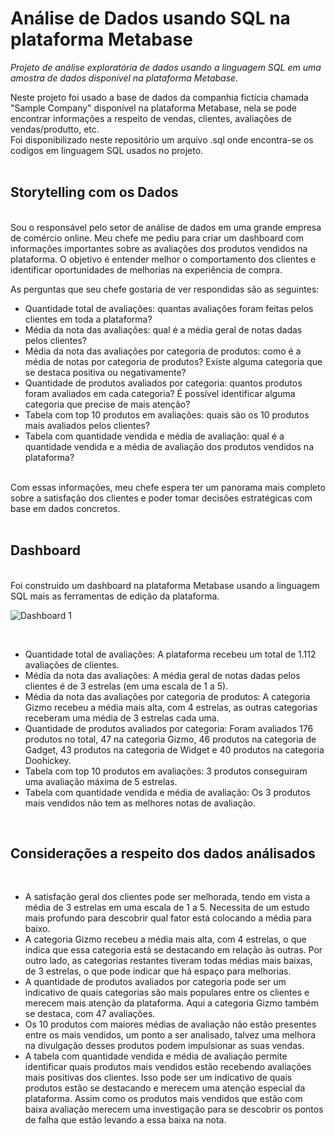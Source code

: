 #  Análise de Dados usando SQL na plataforma Metabase
*Projeto de análise exploratória de dados usando a linguagem SQL em uma amostra de dados disponível na plataforma Metabase.*
<br>

Neste projeto foi usado a base de dados da companhia fictícia chamada "Sample Company" disponível na plataforma Metabase, nela se pode encontrar informações a respeito de vendas, clientes, avaliações de vendas/produtto, etc.
<br>
Foi disponibilizado neste repositório um arquivo .sql onde encontra-se os codigos em linguagem SQL usados no projeto. 
<br><br>

## Storytelling com os Dados 
<br>
Sou o responsável pelo setor de análise de dados em uma grande empresa de comércio online. Meu chefe me pediu para criar um dashboard com informações importantes sobre as avaliações dos produtos vendidos na plataforma. O objetivo é entender melhor o comportamento dos clientes e identificar oportunidades de melhorias na experiência de compra.

<br> 

As perguntas que seu chefe gostaria de ver respondidas são as seguintes:
* Quantidade total de avaliações: quantas avaliações foram feitas pelos clientes em toda a plataforma? 
* Média da nota das avaliações: qual é a média geral de notas dadas pelos clientes?
* Média da nota das avaliações por categoria de produtos: como é a média de notas por categoria de produtos? Existe alguma categoria que se destaca positiva ou negativamente?
* Quantidade de produtos avaliados por categoria: quantos produtos foram avaliados em cada categoria? É possível identificar alguma categoria que precise de mais atenção?
* Tabela com top 10 produtos em avaliações: quais são os 10 produtos mais avaliados pelos clientes?
* Tabela com quantidade vendida e média de avaliação: qual é a quantidade vendida e a média de avaliação dos produtos vendidos na plataforma?
<br>
Com essas informações, meu chefe espera ter um panorama mais completo sobre a satisfação dos clientes e poder tomar decisões estratégicas com base em dados concretos.
<br><br>

## Dashboard 

<br> 
Foi construído um dashboard na plataforma Metabase usando a linguagem SQL mais as ferramentas de edição da plataforma. 

<br> 

![Dashboard 1](https://user-images.githubusercontent.com/126993350/236848784-b6daf93e-27a6-443e-ba4b-b4a87098ae14.png)

<br> 

* Quantidade total de avaliações: A plataforma recebeu um total de 1.112 avaliações de clientes.
* Média da nota das avaliações: A média geral de notas dadas pelos clientes é de 3 estrelas (em uma escala de 1 a 5).
* Média da nota das avaliações por categoria de produtos: A categoria Gizmo recebeu a média mais alta, com 4 estrelas, as outras categorias receberam uma média de 3 estrelas cada uma. 
* Quantidade de produtos avaliados por categoria: Foram avaliados 176 produtos no total, 47 na categoria Gizmo, 46 produtos na categoria de Gadget, 43 produtos na categoria de Widget e 40 produtos na categoria Doohickey. 
* Tabela com top 10 produtos em avaliações: 3 produtos conseguiram uma avaliação máxima de 5 estrelas. 
* Tabela com quantidade vendida e média de avaliação: Os 3 produtos mais vendidos não tem as melhores notas de avaliação. 

<br> 

## Considerações a respeito dos dados análisados

<br> 

* A satisfação geral dos clientes pode ser melhorada, tendo em vista a média de 3 estrelas em uma escala de 1 a 5. Necessita de um estudo mais profundo para descobrir qual fator está colocando a média para baixo.
* A categoria Gizmo recebeu a média mais alta, com 4 estrelas, o que indica que essa categoria está se destacando em relação às outras. Por outro lado, as categorias restantes tiveram todas médias mais baixas, de 3 estrelas, o que pode indicar que há espaço para melhorias.
* A quantidade de produtos avaliados por categoria pode ser um indicativo de quais categorias são mais populares entre os clientes e merecem mais atenção da plataforma. Aqui a categoria Gizmo também se destaca, com 47 avaliações.
* Os 10 produtos com maiores médias de avaliação não estão presentes entre os mais vendidos, um ponto a ser analisado, talvez uma melhora na divulgação desses produtos podem impulsionar as suas vendas.
* A tabela com quantidade vendida e média de avaliação permite identificar quais produtos mais vendidos estão recebendo avaliações mais positivas dos clientes. Isso pode ser um indicativo de quais produtos estão se destacando e merecem uma atenção especial da plataforma. Assim como os produtos mais vendidos que estão com baixa avaliação merecem uma investigação para se descobrir os pontos de falha que estão levando a essa baixa na nota. 

<br> 


